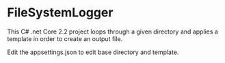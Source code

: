# FileSystemLogger

This C# .net Core 2.2 project loops through a given directory and applies a template in order to create an output file.

Edit the appsettings.json to edit base directory and template.